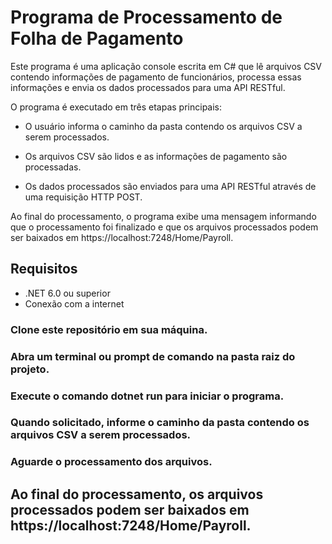 ﻿# Programa de Processamento de Folha de Pagamento
Este programa é uma aplicação console escrita em C# que lê arquivos CSV contendo informações de pagamento de funcionários, processa essas informações e envia os dados processados para uma API RESTful.

O programa é executado em três etapas principais:

* O usuário informa o caminho da pasta contendo os arquivos CSV a serem processados.

* Os arquivos CSV são lidos e as informações de pagamento são processadas.

* Os dados processados são enviados para uma API RESTful através de uma requisição HTTP POST.

Ao final do processamento, o programa exibe uma mensagem informando que o processamento foi finalizado e que os arquivos processados podem ser baixados em https://localhost:7248/Home/Payroll.

## Requisitos
+ .NET 6.0 ou superior
+ Conexão com a internet

### Clone este repositório em sua máquina.

### Abra um terminal ou prompt de comando na pasta raiz do projeto.

### Execute o comando dotnet run para iniciar o programa.

### Quando solicitado, informe o caminho da pasta contendo os arquivos CSV a serem processados.

### Aguarde o processamento dos arquivos.

## Ao final do processamento, os arquivos processados podem ser baixados em https://localhost:7248/Home/Payroll.